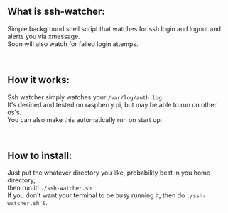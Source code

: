 ## What is ssh-watcher:

Simple background shell script that watches for ssh login and logout and alerts you via xmessage. <br>
Soon will also watch for failed login attemps. <br>

<br>

## How it works:

Ssh watcher simply watches your `/var/log/auth.log`. <br>
It's desined and tested on raspberry pi, but may be able to run on other os's. <br>
You can also make this automatically run on start up. <br>

<br>

## How to install:

Just put the whatever directory you like, probability best in you home directory, <br>
then run it! `./ssh-watcher.sh` <br>
If you don't want your terminal to be busy running it, then do `./ssh-watcher.sh &`. <br>

<br>

